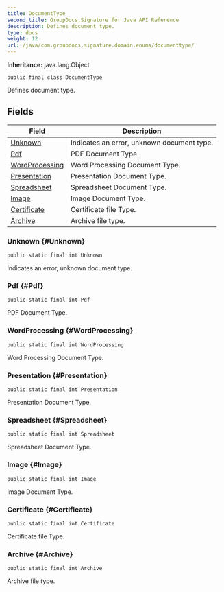 ```yaml
---
title: DocumentType
second_title: GroupDocs.Signature for Java API Reference
description: Defines document type.
type: docs
weight: 12
url: /java/com.groupdocs.signature.domain.enums/documenttype/
---
```

**Inheritance:**
java.lang.Object
```
public final class DocumentType
```

Defines document type.
## Fields

| Field | Description |
| --- | --- |
| [Unknown](#Unknown) | Indicates an error, unknown document type. |
| [Pdf](#Pdf) | PDF Document Type. |
| [WordProcessing](#WordProcessing) | Word Processing Document Type. |
| [Presentation](#Presentation) | Presentation Document Type. |
| [Spreadsheet](#Spreadsheet) | Spreadsheet Document Type. |
| [Image](#Image) | Image Document Type. |
| [Certificate](#Certificate) | Certificate file Type. |
| [Archive](#Archive) | Archive file type. |
### Unknown {#Unknown}
```
public static final int Unknown
```


Indicates an error, unknown document type.

### Pdf {#Pdf}
```
public static final int Pdf
```


PDF Document Type.

### WordProcessing {#WordProcessing}
```
public static final int WordProcessing
```


Word Processing Document Type.

### Presentation {#Presentation}
```
public static final int Presentation
```


Presentation Document Type.

### Spreadsheet {#Spreadsheet}
```
public static final int Spreadsheet
```


Spreadsheet Document Type.

### Image {#Image}
```
public static final int Image
```


Image Document Type.

### Certificate {#Certificate}
```
public static final int Certificate
```


Certificate file Type.

### Archive {#Archive}
```
public static final int Archive
```


Archive file type.

